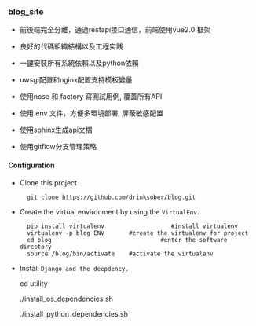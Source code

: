 ### blog_site

*   前後端完全分離，通過restapi接口通信，前端使用vue2.0 框架

*   良好的代碼組織結構以及工程实践

*   一鍵安裝所有系統依賴以及python依賴

*   uwsgi配置和nginx配置支持模板變量

*   使用nose 和 factory 寫測試用例, 覆蓋所有API

*   使用.env 文件，方便多環境部署, 屏蔽敏感配置

*   使用sphinx生成api文檔

*   使用gitflow分支管理策略

#### Configuration

* Clone this project

        git clone https://github.com/drinksober/blog.git

* Create the virtual environment by using the `VirtualEnv`.

        pip install virtualenv                   #install virtualenv
        virtualenv -p blog ENV       #create the virtualenv for project
        cd blog                               #enter the software directory
        source /blog/bin/activate    #activate the virtualenv


*  Install `Django and the deepdency.`

    cd utility

    ./install_os_dependencies.sh

    ./install_python_dependencies.sh

